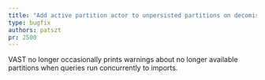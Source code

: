 ```yaml
---
title: "Add active partition actor to unpersisted partitions on decomission"
type: bugfix
authors: patszt
pr: 2500
---
```


VAST no longer occasionally prints warnings about no longer available partitions
when queries run concurrently to imports.

